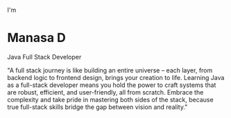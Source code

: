  I'm

  # Manasa D 

Java Full Stack Developer


 "A full stack journey is like building an entire universe – each layer, from backend logic to frontend design, 
 brings your creation to life. Learning Java as a full-stack developer means you hold the power to craft systems
 that are robust, efficient, and user-friendly, all from scratch. Embrace the complexity and take pride in mastering
 both sides of the stack, because true full-stack skills bridge the gap between vision and reality." 

